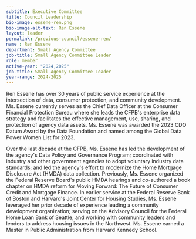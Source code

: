 ```yaml
---
subtitle: Executive Committee
title: Council Leadership
bio-image: essene-ren.png
bio-image-alt-text: Ren Essene
layout: leader
permalink: /previous-council/essene-ren/
name : Ren Essene
department: Small Agency Committee
job-title: Small Agency Committee Leader
role: member
active-year: "2024,2025"
job-title: Small Agency Committee Leader
year-range: 2024-2025
---
```

Ren Essene has over 30 years of public service experience at the intersection of data, consumer protection, and community development. Ms. Essene currently serves as the Chief Data Officer at the Consumer Financial Protection Bureau where she leads the CFPB's enterprise data strategy and facilitates the effective management, use, sharing, and protection of agency data assets. Ms. Essene was awarded the 2023 CDO Datum Award by the Data Foundation and named among the Global Data Power Women List for 2023.


Over the last decade at the CFPB, Ms. Essene has led the development of the agency's Data Policy and Governance Program; coordinated with industry and other government agencies to adopt voluntary industry data standards; and led the agency's effort to modernize the Home Mortgage Disclosure Act (HMDA) data collection. Previously, Ms. Essene organized the Federal Reserve Board's public HMDA hearings and co-authored a book chapter on HMDA reform for Moving Forward: The Future of Consumer Credit and Mortgage Finance. In earlier service at the Federal Reserve Bank of Boston and Harvard's Joint Center for Housing Studies, Ms. Essene leveraged her prior decade of experience leading a community development organization; serving on the Advisory Council for the Federal Home Loan Bank of Seattle; and working with community leaders and lenders to address housing issues in the Northwest. Ms. Essene earned a Master in Public Administration from Harvard Kennedy School.